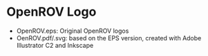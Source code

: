 OpenROV Logo
===

- OpenROV.eps: Original OpenROV logos
- OenROV.pdf/.svg: based on the EPS version, created with Adobe Illustrator C2 and Inkscape
